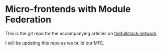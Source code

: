 # Micro-frontends with Module Federation
This is the git repo for the accompanying articles on [thefullstack.network](https://thefullstack.network/invite/rfRfZYSXJq)

I will be updating this repo as we build our MFE.
